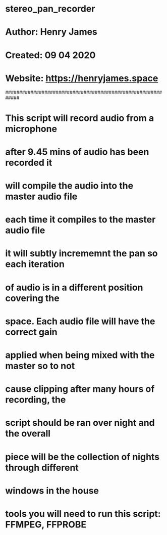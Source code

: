 # stereo_pan_recorder
# Author: Henry James
# Created: 09 04 2020
# Website: https://henryjames.space

#############################################################
# This script will record audio from a microphone
# after 9.45 mins of audio has been recorded it
# will compile the audio into the master audio file
# each time it compiles to the master audio file
# it will subtly incrememnt the pan so each iteration
# of audio is in a different position covering the
# space. Each audio file will have the correct gain
# applied when being mixed with the master so to not
# cause clipping after many hours of recording, the
# script should be ran over night and the overall
# piece will be the collection of nights through different
# windows in the house

# tools you will need to run this script: FFMPEG, FFPROBE
